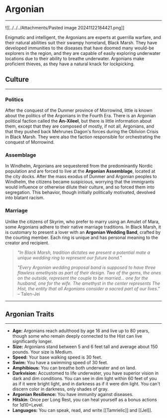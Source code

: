 # Argonian

---

![[../../../Attachments/Pasted image 20241122184421.png]]

Enigmatic and intelligent, the Argonians are experts at guerrilla warfare, and their natural abilities suit their swampy homeland, Black Marsh. They have developed immunities to the diseases that have doomed many would-be explorers in the region, and they are capable of easily exploring underwater locations due to their ability to breathe underwater. Argonians make proficient thieves, as they have a natural knack for lockpicking.

## Culture

---
### Politics

After the conquest of the Dunmer province of Morrowind, little is known about the politics of the Argonians in the Fourth Era. There is an Argonian political faction called the **An-Xileel**, but there is little information about them, except that they are composed of mostly, if not all, Argonians, and that they pushed back Mehrunes Dagon's forces during the Oblivion Crisis in Black Marsh. They were also the faction responsible for orchestrating the conquest of Morrowind.

### Assemblage

In Windhelm, Argonians are sequestered from the predominantly Nordic population and are forced to live at the **Argonian Assemblage**, located at the city docks. After the mass exodus of Dunmer and Argonian peoples to Windhelm, the citizens became suspicious, worrying that the immigrants would influence or otherwise dilute their culture, and so forced them into segregation. This behavior, though initially politically motivated, devolved into blatant racism.

### Marriage

Unlike the citizens of Skyrim, who prefer to marry using an Amulet of Mara, some Argonians adhere to their native marriage traditions. In Black Marsh, it is customary to present a lover with an **Argonian Wedding Band**, crafted by the courting member. Each ring is unique and has personal meaning to the creator and recipient.  

> _"In Black Marsh, tradition dictates we present a potential mate a unique wedding ring to represent our future bond."_  
>  
> _"Every Argonian wedding proposal band is supposed to have three flawless amethysts as part of their design. Two of the gems, the ones on the outside, represent the couple to be married... one for the husband, one for the wife. The amethyst in the center represents The Hist, the entity that all Argonians consider a sacred part of our lives."_ – Talen-Jei  

---
## Argonian Traits

---

- **Age:** Argonians reach adulthood by age 16 and live up to 80 years, though some who remain deeply connected to the Hist can live significantly longer.
- **Size:** Argonians stand between 5 and 6 feet tall and average about 150 pounds. Your size is Medium.
- **Speed:** Your base walking speed is 30 feet.
- **Swim:** You have a swimming speed of 30 feet.
- **Amphibious:** You can breathe both underwater and on land.
- **Darkvision:** Accustomed to life underwater, you have superior vision in dark and dim conditions. You can see in dim light within 60 feet of you as if it were bright light, and in darkness as if it were dim light. You can't discern color in darkness, only shades of gray.
- **Argonian Resilience:** You have immunity against diseases.
- **Hitskin**: Once per Long Rest, you can heal yourself as a bonus actions for 1d10+Level.
- **Languages:** You can speak, read, and write [[Tamrielic]] and [[Jel]].